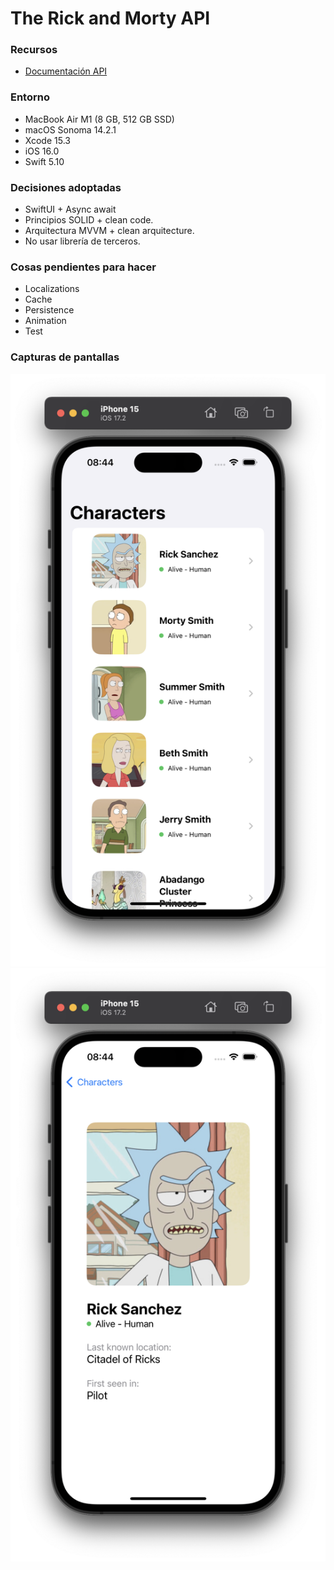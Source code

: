 # The Rick and Morty API

### Recursos
- [Documentación API](https://rickandmortyapi.com/documentation)

### Entorno
- MacBook Air M1 (8 GB, 512 GB SSD)
- macOS Sonoma 14.2.1
- Xcode 15.3
- iOS 16.0
- Swift 5.10

### Decisiones adoptadas
- SwiftUI + Async await
- Principios SOLID + clean code.
- Arquitectura MVVM + clean arquitecture.
- No usar librería de terceros.

### Cosas pendientes para hacer
- Localizations
- Cache
- Persistence
- Animation
- Test

### Capturas de pantallas

![Characters](Characters.png "Characters")
![Character](/Character.png "Character")
